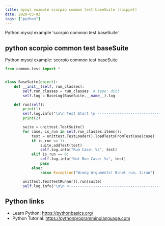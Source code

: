 ```yaml
---
title: mysql example scorpio common test baseSuite (snippet)
date: 2020-03-03
tags: ["python"]
---
```

Python mysql example 'scorpio common test baseSuite'


## python scorpio common test baseSuite

Python mysql example: scorpio common test baseSuite

```python
from common.test import *


class BaseSuite(object):
    def __init__(self, run_classes):
        self.run_classes = run_classes  # type: dict
        self.log = BaseLog(BaseSuite.__name__).log

    def run(self):
        print(1)
        self.log.info("\n\n Test Start \n ------------------------------------------------------------> ")
        print(2)

        suite = unittest.TestSuite()
        for case, is_run in self.run_classes.items():
            test = unittest.TestLoader().loadTestsFromTestCase(case)
            if is_run == 1:
                suite.addTest(test)
                self.log.info("Run Case: %s", test)
            elif is_run == 0:
                self.log.info("Not Run Case: %s", test)
                pass
            else:
                raise Exception("Wrong Arguments! 0:not run, 1:run")

        unittest.TextTestRunner().run(suite)
        self.log.info("\n\n <------------------------------------------------------------ \nTest End\n\n\n ")


```

## Python links

- Learn Python: https://pythonbasics.org/
- Python Tutorial: https://pythonprogramminglanguage.com
